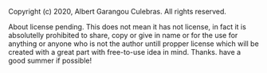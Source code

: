 Copyright (c) 2020, Albert Garangou Culebras. All rights reserved.

About license pending. This does not mean it has not license, in fact it is absolutelly prohibited to share, copy or give in name or for the use for anything or anyone who is not the author untill propper license which will be created with a great part with free-to-use idea in mind. Thanks. have a good summer if possible!